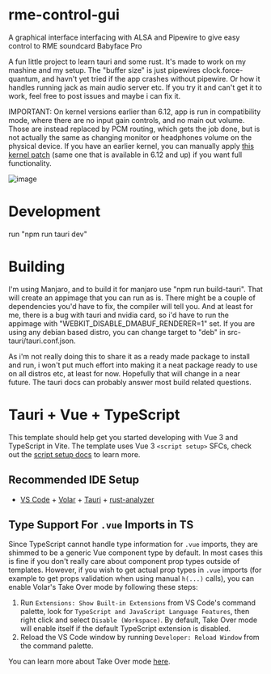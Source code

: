 # rme-control-gui

A graphical interface interfacing with ALSA and Pipewire to give easy control to RME soundcard Babyface Pro

A fun little project to learn tauri and some rust. It's made to work on my mashine and my setup. The "buffer size" is just pipewires clock.force-quantum, and havn't yet tried if the app crashes without pipewire. Or how it handles running jack as main audio server etc. If you try it and can't get it to work, feel free to post issues and maybe i can fix it. 

IMPORTANT: On kernel versions earlier than 6.12, app is run in compatibility mode, where there are no input gain controls, and no main out volume. Those are instead replaced by PCM routing, which gets the job done, but is not actually the same as changing monitor or headphones volume on the physical device. If you have an earlier kernel, you can manually apply [this kernel patch](https://github.com/stistrup/rme-gain-kernel-patch) (same one that is available in 6.12 and up) if you want full functionality.

![image](https://github.com/user-attachments/assets/021db914-f0e2-406b-b667-162300d76f97)

# Development

run "npm run tauri dev"

# Building

I'm using Manjaro, and to build it for manjaro use "npm run build-tauri". That will create an appimage that you can run as is. There might be a couple of dependencies you'd have to fix, the compiler will tell you. And at least for me, there is a bug with tauri and nvidia card, so i'd have to run the appimage with "WEBKIT_DISABLE_DMABUF_RENDERER=1" set. If you are using any debian based distro, you can change target to "deb" in src-tauri/tauri.conf.json. 

As i'm not really doing this to share it as a ready made package to install and run, i won't put much effort into making it a neat package ready to use on all distros etc, at least for now. Hopefully that will change in a near future. The tauri docs can probably answer most build related questions. 

# Tauri + Vue + TypeScript

This template should help get you started developing with Vue 3 and TypeScript in Vite. The template uses Vue 3 `<script setup>` SFCs, check out the [script setup docs](https://v3.vuejs.org/api/sfc-script-setup.html#sfc-script-setup) to learn more.

## Recommended IDE Setup

- [VS Code](https://code.visualstudio.com/) + [Volar](https://marketplace.visualstudio.com/items?itemName=Vue.volar) + [Tauri](https://marketplace.visualstudio.com/items?itemName=tauri-apps.tauri-vscode) + [rust-analyzer](https://marketplace.visualstudio.com/items?itemName=rust-lang.rust-analyzer)

## Type Support For `.vue` Imports in TS

Since TypeScript cannot handle type information for `.vue` imports, they are shimmed to be a generic Vue component type by default. In most cases this is fine if you don't really care about component prop types outside of templates. However, if you wish to get actual prop types in `.vue` imports (for example to get props validation when using manual `h(...)` calls), you can enable Volar's Take Over mode by following these steps:

1. Run `Extensions: Show Built-in Extensions` from VS Code's command palette, look for `TypeScript and JavaScript Language Features`, then right click and select `Disable (Workspace)`. By default, Take Over mode will enable itself if the default TypeScript extension is disabled.
2. Reload the VS Code window by running `Developer: Reload Window` from the command palette.

You can learn more about Take Over mode [here](https://github.com/johnsoncodehk/volar/discussions/471).
